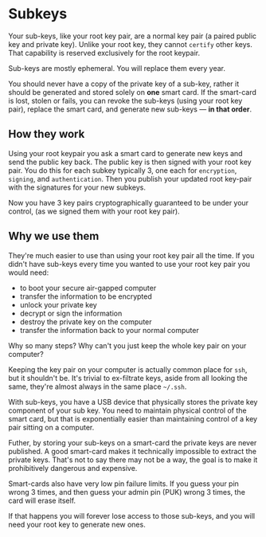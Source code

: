 # Subkeys

Your sub-keys, like your root key pair, are a normal key pair (a paired public key and private key). Unlike your root key, they cannot `certify` other keys. That capability is reserved exclusively for the root keypair.

Sub-keys are mostly ephemeral. You will replace them every year.

You should never have a copy of the private key of a sub-key, rather it should be generated and stored solely on **one** smart card. If the smart-card is lost, stolen or fails, you can revoke the sub-keys (using your root key pair), replace the smart card, and generate new sub-keys &mdash; **in that order**.

## How they work

Using your root keypair you ask a smart card to generate new keys and send the public key back. The public key is then signed with your root key pair. You do this for each subkey typically 3, one each for `encryption`, `signing`, and `authentication`. Then you publish your updated root key-pair with the signatures for your new subkeys.

Now you have 3 key pairs cryptographically guaranteed to be under your control, (as we signed them with your root key pair).

## Why we use them

They're much easier to use than using your root key pair all the time. If you didn't have sub-keys every time you wanted to use your root key pair you would need:
 - to boot your secure air-gapped computer
 - transfer the information to be encrypted
 - unlock your private key
 - decrypt or sign the information
 - destroy the private key on the computer
 - transfer the information back to your normal computer

Why so many steps? Why can't you just keep the whole key pair on your computer?

Keeping the key pair on your computer is actually common place for `ssh`, but it shouldn't be. It's trivial to ex-filtrate keys, aside from all looking the same, they're almost always in the same place `~/.ssh`.

With sub-keys, you have a USB device that physically stores the private key component of your sub key. You need to maintain physical control of the smart card, but that is exponentially easier than maintaining control of a key pair sitting on a computer.

Futher, by storing your sub-keys on a smart-card the private keys are never published. A good smart-card makes it technically impossible to extract the private keys. That's not to say there may not be a way, the goal is to make it prohibitively dangerous and expensive.

Smart-cards also have very low pin failure limits. If you guess your pin wrong 3 times, and then guess your admin pin (PUK) wrong 3 times, the card will erase itself.

If that happens you will forever lose access to those sub-keys, and you will need your root key to generate new ones.